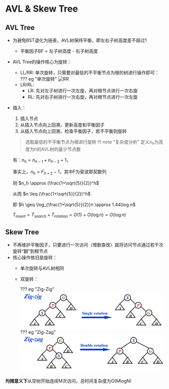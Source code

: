 # AVL & Skew Tree
## AVL Tree
+ 为避免BST退化为链表，AVL树保持平衡，即左右子树高度差不超过1
    + 平衡因子BF = 左子树高度 - 右子树高度

+ AVL Tree的操作核心为旋转：
    + LL/RR: 单次旋转，只需要对最低的不平衡节点为根的树进行操作即可：
    ??? eg "单次旋转" 
        ![RR](https://upload.wikimedia.org/wikipedia/commons/2/23/Tree_rotation.png)
    + LR/RL: 
        + LR: 先对左子树进行一次左旋，再对根节点进行一次右旋
        + RL: 先对右子树进行一次右旋，再对根节点进行一次左旋    
+ 插入：
    1. 插入节点
    2. 从插入节点向上回溯，更新高度和平衡因子
    3. 从插入节点向上回溯，检查平衡因子，若不平衡则旋转
    > 选取最低的不平衡节点为根进行旋转
!!! note "复杂度分析"
    定义$n_h$为高度为h的AVL树的最少节点数
    
    有：$n_h = n_{h-1} + n_{h-2} + 1$，
    
    事实上，$n_h = F_{h+2} - 1$，其中F为斐波那契数列
    
    则 $n_h \approx (\frac{1+\sqrt{5}}{2})^h$

    从而 $n \leq (\frac{1+\sqrt{5}}{2})^h$

    即 $h \geq \log_{\frac{1+\sqrt{5}}{2}}n \approx 1.44\log n$ 
    
    $T_{insert} = T_{search} + T_{rotation} = O(1) + O(\log n) = O(\log n)$

## Skew Tree
+ 不再维护平衡因子，只要进行一次访问（增删查改）就将访问节点通过若干次旋转“翻”到根节点
+ 核心操作依旧是旋转：
    + 单次旋转与AVL树相同
    + 双旋转：
        
        ??? eg "Zig-Zig"
            ![Zig-Zig](./fig/zizi.png)
        ??? eg "Zig-Zag"
            ![Zig-Zag](./fig/ziza.png)

**均摊意义下**从空树开始连续M次访问，总时间复杂度为O(MlogN)
